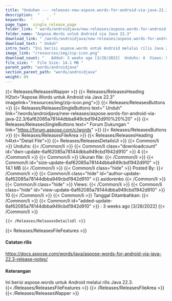 ```yaml
---
title: "Unduhan --- releases-new-aspose.words-for-android-via-java-22.3." 
description:  "    . " 
keywords:  "    . " 
page_type:  single_release_page
folder_link: " words/androidjava/new-releases/aspose.words-for-android-via-java-22.3/"
folder_name: "Aspose.Words untuk Android via Java 22.3"
download_link: " /words/androidjava/new-releases/aspose.words-for-android-via-java-22.3/6af62085a78144dbba949cbd1942d910"
download_text: " Unduh"
intro_text: "Ini berisi aspose.words untuk Android melalui rilis Java 22.3."
image_link: "/resources/img/zip-icon.png"
download_count: "   Added: 3 weeks ago [3/28/2022]  Unduhs: 4  Views: 9"
file_size: "  File Size: 14.1 MB "
parent_path: "words/androidjava"
section_parent_path: "words/androidjava"
weight: 89
---
```


{{< Releases/ReleasesWapper >}}
  {{< Releases/ReleasesHeading H2txt="Aspose.Words untuk Android via Java 22.3" imagelink="/resources/img/zip-icon.png">}}
  {{< Releases/ReleasesButtons >}}
    {{< Releases/ReleasesSingleButtons text=" Unduh" link="/words/androidjava/new-releases/aspose.words-for-android-via-java-22.3/6af62085a78144dbba949cbd1942d910%20%20" >}}
    {{< Releases/ReleasesSingleButtons text=" Forum Dukungan " link="https://forum.aspose.com/c/words" >}}
  {{< Releases/ReleasesButtons >}}
  {{< Releases/ReleasesFileArea >}}
    {{< Releases/ReleasesHeading h4txt="Detail File">}}
    {{< Releases/ReleasesDetailsUl >}}
            {{< Common/li  >}} Unduhs: {{< /Common/li >}} 
      {{< Common/li class="downloadcount" id="dwn-update-6af62085a78144dbba949cbd1942d910" >}} 4 {{< /Common/li >}} 
      {{< Common/li  >}} Ukuran file: {{< /Common/li >}} 
      {{< Common/li id="size-update-6af62085a78144dbba949cbd1942d910" >}} 14.1 MB {{< /Common/li >}} 
      {{< Common/li  class="hide" >}} Posted By: {{< /Common/li >}} 
      {{< Common/li class="hide" id="author-update-6af62085a78144dbba949cbd1942d910" >}} asidorenko {{< /Common/li >}} 
      {{< Common/li class="hide"  >}} Views: {{< /Common/li >}} 
      {{< Common/li class="hide" id="view-update-6af62085a78144dbba949cbd1942d910" >}} 10 {{< /Common/li >}} 
      {{< Common/li  >}} Tanggal Ditambahkan: {{< /Common/li >}} 
      {{< Common/li id="added-update-6af62085a78144dbba949cbd1942d910" >}} : 3 weeks ago [3/28/2022] {{< /Common/li >}} 

    {{< /Releases/ReleasesDetailsUl >}}

  {{< Releases/ReleasesFileFeatures >}}
      <h4>Catatan rilis</h4><div><a href="https://docs.aspose.com/words/java/aspose-words-for-android-via-java-22.3-release-notes/">https://docs.aspose.com/words/java/aspose-words-for-android-via-java-22.3-release-notes/</a></div><h4>Keterangan</h4><div class="HTMLDescription">Ini berisi aspose.words untuk Android melalui rilis Java 22.3.</div>
  {{< /Releases/ReleasesFileFeatures >}}
 {{< /Releases/ReleasesFileArea >}}
{{< /Releases/ReleasesWapper >}}


